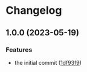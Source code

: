 # Changelog

## 1.0.0 (2023-05-19)


### Features

* the initial commit ([1df93f9](https://github.com/0xProject/0x-parser/commit/1df93f9996f7350649539dcf2b229d4e20ad8b16))
